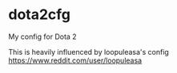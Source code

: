 dota2cfg
========

My config for Dota 2

This is heavily influenced by loopuleasa's config
https://www.reddit.com/user/loopuleasa
